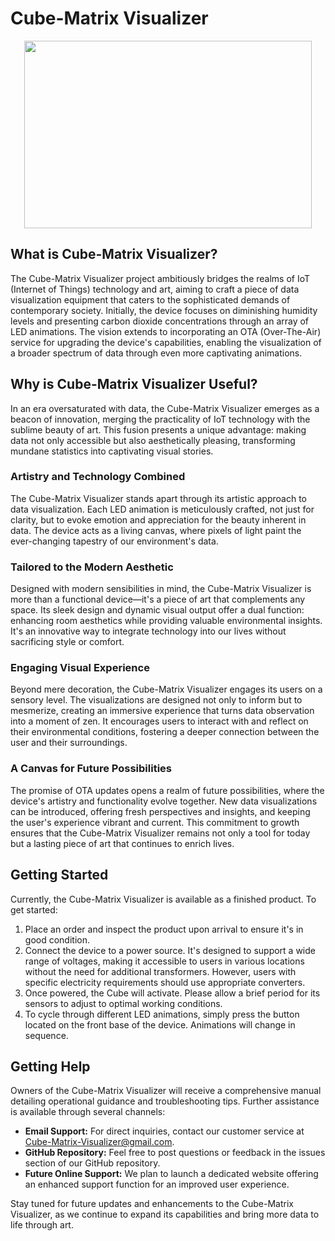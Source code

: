 # Cube-Matrix Visualizer

<p align="center">
  <img width="460" height="300" src="https://img.youtube.com/vi/XeQNfcWp1Bc/0.jpg" link="https://www.youtube.com/watch?v=XeQNfcWp1Bc">
</p>

## What is Cube-Matrix Visualizer?

The Cube-Matrix Visualizer project ambitiously bridges the realms of IoT (Internet of Things) technology and art, aiming to craft a piece of data visualization equipment that caters to the sophisticated demands of contemporary society. Initially, the device focuses on diminishing humidity levels and presenting carbon dioxide concentrations through an array of LED animations. The vision extends to incorporating an OTA (Over-The-Air) service for upgrading the device's capabilities, enabling the visualization of a broader spectrum of data through even more captivating animations.

## Why is Cube-Matrix Visualizer Useful? 

In an era oversaturated with data, the Cube-Matrix Visualizer emerges as a beacon of innovation, merging the practicality of IoT technology with the sublime beauty of art. This fusion presents a unique advantage: making data not only accessible but also aesthetically pleasing, transforming mundane statistics into captivating visual stories.

### Artistry and Technology Combined

The Cube-Matrix Visualizer stands apart through its artistic approach to data visualization. Each LED animation is meticulously crafted, not just for clarity, but to evoke emotion and appreciation for the beauty inherent in data. The device acts as a living canvas, where pixels of light paint the ever-changing tapestry of our environment's data.

### Tailored to the Modern Aesthetic

Designed with modern sensibilities in mind, the Cube-Matrix Visualizer is more than a functional device—it's a piece of art that complements any space. Its sleek design and dynamic visual output offer a dual function: enhancing room aesthetics while providing valuable environmental insights. It's an innovative way to integrate technology into our lives without sacrificing style or comfort.

### Engaging Visual Experience

Beyond mere decoration, the Cube-Matrix Visualizer engages its users on a sensory level. The visualizations are designed not only to inform but to mesmerize, creating an immersive experience that turns data observation into a moment of zen. It encourages users to interact with and reflect on their environmental conditions, fostering a deeper connection between the user and their surroundings.

### A Canvas for Future Possibilities

The promise of OTA updates opens a realm of future possibilities, where the device's artistry and functionality evolve together. New data visualizations can be introduced, offering fresh perspectives and insights, and keeping the user's experience vibrant and current. This commitment to growth ensures that the Cube-Matrix Visualizer remains not only a tool for today but a lasting piece of art that continues to enrich lives.

## Getting Started

Currently, the Cube-Matrix Visualizer is available as a finished product. To get started:

1. Place an order and inspect the product upon arrival to ensure it's in good condition.
2. Connect the device to a power source. It's designed to support a wide range of voltages, making it accessible to users in various locations without the need for additional transformers. However, users with specific electricity requirements should use appropriate converters.
3. Once powered, the Cube will activate. Please allow a brief period for its sensors to adjust to optimal working conditions.
4. To cycle through different LED animations, simply press the button located on the front base of the device. Animations will change in sequence.

## Getting Help

Owners of the Cube-Matrix Visualizer will receive a comprehensive manual detailing operational guidance and troubleshooting tips. Further assistance is available through several channels:

- **Email Support:** For direct inquiries, contact our customer service at Cube-Matrix-Visualizer@gmail.com.
- **GitHub Repository:** Feel free to post questions or feedback in the issues section of our GitHub repository.
- **Future Online Support:** We plan to launch a dedicated website offering an enhanced support function for an improved user experience.

Stay tuned for future updates and enhancements to the Cube-Matrix Visualizer, as we continue to expand its capabilities and bring more data to life through art.
